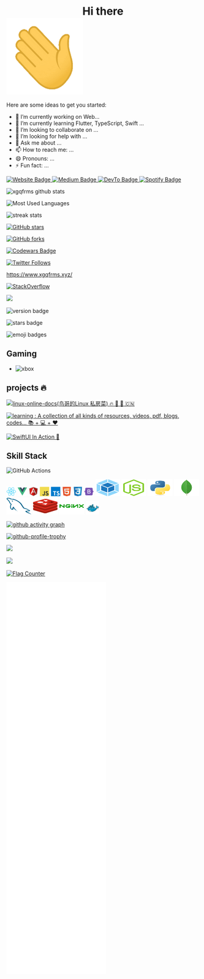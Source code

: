 <h1 align="center">
  Hi there <span style="display: flex;">
  <img
    src="./000-xyz/wave-hand.gif"
    alt="👋 wave-hand.gif" title="wave-hand ✋ 如来神掌" style="width: 200px; height: 200px;"
  />
  <!--
  <img
    src="https://cdn.xgqfrms.xyz/images/wave-hand.gif"
    srcset="https://cdn.xgqfrms.xyz/images/wave-hand.gif 1x, https://cdn.xgqfrms.xyz/images/wave-hand.gif 2x"
    alt="👋 wave-hand.gif" title="wave-hand ✋ 如来神掌" style="width: 200px; height: 200px;"
  />
  -->
  </span>
</h1>



<!-- 

srcset 自适应服务，性能优化

https://cdn.xgqfrms.xyz/images/wave-hand.gif
 
-->

Here are some ideas to get you started:

- 🔭 I’m currently working on Web...
- 🌱 I’m currently learning Flutter, TypeScript, Swift ...
- 👯 I’m looking to collaborate on ...
- 🤔 I’m looking for help with ...
- 💬 Ask me about ...
- 📫 How to reach me: ...
- 😄 Pronouns: ...
- ⚡ Fun fact: ...

<a href="https://xgqfrms.xyz">
  <img src="https://img.shields.io/badge/-xgqfrms-4E69C8?style=flat-square&amp;labelColor=4E69C8&amp;logo=Firefox&amp;link=https://xgqfrms.xyz" alt="Website Badge">
</a>
<a href="https://medium.com/@xgqfrms">
  <img src="https://img.shields.io/badge/-@xgqfrms-14c767?style=flat-square&amp;labelColor=14c767&amp;logo=Medium&amp;link=https://medium.com/@xgqfrms" alt="Medium Badge">
</a>
<a href="https://dev.to/xgqfrms">
  <img src="https://img.shields.io/badge/-@xgqfrms-2f7ff6?style=flat-square&amp;labelColor=0A0A0A&amp;logo=dev.to&amp;link=https://dev.to/xgqfrms" alt="DevTo Badge">
</a>
<a href="https://open.spotify.com/user/xgqfrms-id">
  <img src="https://img.shields.io/badge/-@xgqfrms-1ED760?style=flat-square&amp;labelColor=000000&amp;logo=Spotify&amp;link=https://open.spotify.com/user/xgqfrms-id" alt="Spotify Badge">
</a>

<!--
<a href="https://www.linkedin.com/in/xgqfrms/">
  <img src="https://img.shields.io/badge/-@xgqfrms-0077B5?style=flat-square&amp;labelColor=0077B5&amp;logo=LinkedIn&amp;link=https://www.linkedin.com/in/xgqfrms/" alt="LinkedIn Badge">
</a>
-->
<!--
<img align="right" src="https://media1.giphy.com/media/13HgwGsXF0aiGY/giphy.gif" />
-->


![xgqfrms github stats](https://github-readme-stats.vercel.app/api?username=xgqfrms&show_icons=true)

![Most Used Languages](https://github-readme-stats.vercel.app/api/top-langs/?username=xgqfrms)

![streak stats](https://github-readme-streak-stats.herokuapp.com/?user=xgqfrms)


<!-- github-readme-stats.vercel.app/api/  -->

<!-- github-readme-stats.vercel.app/api/top-langs/? -->

[![GitHub stars](https://img.shields.io/github/stars/xgqfrms/cdn.svg?style=social)](https://github.com/xgqfrms/xgqfrms/stargazers)

[![GitHub forks](https://img.shields.io/github/forks/xgqfrms/cdn.svg?style=social)](https://github.com/xgqfrms/xgqfrms/network/members)

[![Codewars Badge](https://www.codewars.com/users/xgqfrms/badges/micro)](https://www.codewars.com/users/xgqfrms)

[![Twitter Follows](https://img.shields.io/twitter/follow/xgqfrms?label=Follow&amp;style=social)](https://twitter.com/xgqfrms)

https://www.xgqfrms.xyz/



<!-- [![StackOverflow](https://user-images.githubusercontent.com/7291672/128748715-f7bdcc71-eaa9-4a21-b9ad-ef65eb23f2d1.png)](https://stackoverflow.com/users/5934465/xgqfrms) -->

[![StackOverflow](https://img2022.cnblogs.com/blog/740516/202204/740516-20220424004749161-1159720930.png)](https://stackoverflow.com/users/5934465/xgqfrms)



![](https://img.shields.io/badge/coverage-100%25-brightgreen)

![version badge](https://img.shields.io/badge/version-1.1.1-brightgreen)

![stars badge](https://img.shields.io/badge/stars-★★★★★-brightgreen)

<!-- ★★★★☆ -->

![emoji badges](https://img.shields.io/badge/👻✅🎉🔥🎯🕵💻🌈🚀-emoji_badges-brightgreen)

## Gaming

- ![xbox](https://img.shields.io/badge/Xbox-107C10?style=for-the-badge&logo=xbox&logoColor=white)

## projects 🔥


[![linux-online-docs(鸟哥的Linux 私房菜) 🔥 🚀 🎉 🇨🇳](https://github-readme-stats.vercel.app/api/pin/?username=xgqfrms&repo=linux-online-docs)](https://linux.xgqfrms.xyz)

<!--
[![🚀 ✈️ 🚄 CDN for everyone who wants to speed his website freely😄](https://github-readme-stats-seven-gilt.vercel.app/api/pin/?username=xgqfrms&repo=cdn)](https:///cdn.xgqfrms.xyz)
-->

[![learning : A collection of all kinds of resources, videos, pdf, blogs, codes... 📚 + 💻 + ❤](https://github-readme-stats.vercel.app/api/pin/?username=xgqfrms&repo=learning)](https://learning.xgqfrms.xyz)


[![SwiftUI In Action 🚀](https://github-readme-stats.vercel.app/api/pin/?username=xgqfrms&repo=SwiftUI-In-Action)](https://swiftui.xgqfrms.xyz)



<!-- 
https://github.com/devicons/devicon

https://github.com/devicons/devicon/tree/master/icons
 
-->

<h2>Skill Stack</h2>


<img src="https://img.shields.io/badge/-GitHub%20Actions-%232671e5?style=for-the-badge&logo=github-actions&logoColor=ffffff" alt="GitHub Actions" />
<p align="left">
  <img src="https://raw.githubusercontent.com/devicons/devicon/master/icons/react/react-original.svg" alt="react" width="25" height="25" />
  <img src="https://raw.githubusercontent.com/devicons/devicon/master/icons/vuejs/vuejs-original.svg" alt="vue" width="25" height="25" />
  <img src="https://raw.githubusercontent.com/devicons/devicon/master/icons/angularjs/angularjs-original.svg" alt="angular" width="25" height="25" />
  <img src="https://raw.githubusercontent.com/devicons/devicon/master/icons/javascript/javascript-original.svg" alt="javascript" width="25" height="25" />
  <img src="https://raw.githubusercontent.com/devicons/devicon/master/icons/typescript/typescript-original.svg" alt="typescript" width="25" height="25" />
<!--   https://github.com/devicons/devicon/blob/master/icons/html5/html5-original-wordmark.svg -->
  <img src="https://raw.githubusercontent.com/devicons/devicon/master/icons/html5/html5-original.svg" alt="HTML5" width="25" height="25" />
  <img src="https://raw.githubusercontent.com/devicons/devicon/master/icons/css3/css3-original.svg" alt="css3" width="25" height="25" />
  <img src="https://raw.githubusercontent.com/devicons/devicon/master/icons/bootstrap/bootstrap-plain.svg" alt="bootstrap" width="25" height="25" />
  <img src="https://raw.githubusercontent.com/devicons/devicon/master/icons/webpack/webpack-original.svg" alt="gulp" width="65" height="45" />
  <img src="https://raw.githubusercontent.com/devicons/devicon/master/icons/nodejs/nodejs-original.svg" alt="nodejs" width="65" height="45" />
  <img src="https://raw.githubusercontent.com/devicons/devicon/master/icons/python/python-original.svg" alt="python" width="65" height="45" />
  <img src="https://raw.githubusercontent.com/devicons/devicon/master/icons/mongodb/mongodb-original.svg" alt="mongodb" width="65" height="45" />
  <img src="https://raw.githubusercontent.com/devicons/devicon/master/icons/mysql/mysql-original.svg" alt="mysql" width="65" height="45" />
  <img src="https://raw.githubusercontent.com/devicons/devicon/master/icons/redis/redis-original.svg" alt="redis" width="65" height="45" />
  <img src="https://raw.githubusercontent.com/devicons/devicon/master/icons/nginx/nginx-original.svg" alt="nginx" width="65" height="45" />
  <img src="https://raw.githubusercontent.com/devicons/devicon/master/icons/docker/docker-original.svg" alt="Docker" width="35" height="35" />
<!--  https://raw.githubusercontent.com/devicons/devicon/master/icons/docker/docker-original.svg  -->
<!--   

java

php

python
 
-->
</p>
<!--

<h2>Skill Stack</h2>
<p align="left">
  <img src="https://raw.githubusercontent.com/devicons/devicon/master/icons/react/react-original-wordmark.svg" alt="react" />
  <img src="https://raw.githubusercontent.com/devicons/devicon/master/icons/angularjs/angularjs-original.svg" alt="angular-js" width="25" height="25" />
  <img src="https://raw.githubusercontent.com/devicons/devicon/master/icons/vuejs/vuejs-original-wordmark.svg" alt="vue" width="25" height="25" />
  <img src="https://raw.githubusercontent.com/devicons/devicon/master/icons/bootstrap/bootstrap-plain.svg" alt="bootstrap" width="25" height="25" />
  <img src="https://raw.githubusercontent.com/devicons/devicon/master/icons/css3/css3-original-wordmark.svg" alt="css3" width="25" height="25" />
  <img src="https://raw.githubusercontent.com/devicons/devicon/master/icons/gulp/gulp-plain.svg" alt="gulp" width="25" height="25" />
  <img src="https://raw.githubusercontent.com/devicons/devicon/master/icons/java/java-original-wordmark.svg" alt="java" width="25" height="25" />
  <img src="https://raw.githubusercontent.com/devicons/devicon/master/icons/javascript/javascript-original.svg" alt="javascript" width="25" height="25" />
  <img src="https://raw.githubusercontent.com/devicons/devicon/master/icons/typescript/typescript-original.svg" alt="typescript" width="25" height="25" />
  <img src="https://raw.githubusercontent.com/devicons/devicon/master/icons/dot-net/dot-net-original-wordmark.svg" alt=".NET" width="25" height="25" />
  <img src="https://raw.githubusercontent.com/devicons/devicon/master/icons/mongodb/mongodb-original-wordmark.svg" alt="mongodb" width="25" height="25" />
  <img src="https://raw.githubusercontent.com/devicons/devicon/master/icons/mysql/mysql-original-wordmark.svg" alt="mysql" width="25" height="25" />
  <img src="https://raw.githubusercontent.com/devicons/devicon/master/icons/redis/redis-original-wordmark.svg" alt="redis" width="25" height="25" />
  <img src="https://raw.githubusercontent.com/devicons/devicon/master/icons/nodejs/nodejs-original-wordmark.svg" alt="nodejs" width="25" height="25" />
  <img src="https://raw.githubusercontent.com/devicons/devicon/master/icons/python/python-original-wordmark.svg" alt="python" width="25" height="25" />
  <img src="https://raw.githubusercontent.com/devicons/devicon/master/icons/nginx/nginx-original.svg" alt="nginx" width="25" height="25" />
  <img src="https://raw.githubusercontent.com/devicons/devicon/master/icons/cucumber/cucumber-plain.svg" alt="cucumber" width="25" height="25" />
  <img src="https://raw.githubusercontent.com/devicons/devicon/master/icons/heroku/heroku-plain.svg" alt="heroku" width="25" height="25" />
  <img src="https://raw.githubusercontent.com/devicons/devicon/master/icons/travis/travis-plain.svg" alt="travis" width="25" height="25" />
  <img src="https://raw.githubusercontent.com/github/explore/80688e429a7d4ef2fca1e82350fe8e3517d3494d/topics/aws/aws.png" alt="aws" width="25" height="25" />
  <img src="https://www.vectorlogo.zone/logos/google_cloud/google_cloud-icon.svg" alt="gcp" width="25" height="25" />
  <img src="https://devicons.github.io/devicon/devicon.git/icons/docker/docker-original-wordmark.svg" alt="Docker" width="25" height="25" />
  <img src="https://www.vectorlogo.zone/logos/kubernetes/kubernetes-icon.svg" alt="Kubernetes" width="25" height="25" />
</p>

-->


<!--
**xgqfrms/xgqfrms** is a ✨ _special_ ✨ repository because its `README.md` (this file) appears on your GitHub profile.

Here are some ideas to get you started:

- 🔭 I’m currently working on ...
- 🌱 I’m currently learning ...
- 👯 I’m looking to collaborate on ...
- 🤔 I’m looking for help with ...
- 💬 Ask me about ...
- 📫 How to reach me: ...
- 😄 Pronouns: ...
- ⚡ Fun fact: ...
-->


[![github activity graph](https://activity-graph.herokuapp.com/graph?username=xgqfrms&theme=minimal)](https://activity-graph.herokuapp.com/graph?username=xgqfrms&theme=minimal)


[![github-profile-trophy](https://github-profile-trophy.vercel.app/?username=xgqfrms)](https://github-profile-trophy.vercel.app/?username=xgqfrms)

<!-- https://github.com/xgqfrms/github-profile-trophy -->


![](https://komarev.com/ghpvc/?username=xgqfrms&color=ff69b4&label=PV)

![](https://visitor-badge.glitch.me/badge?page_id=xgqfrms)

<a href="https://info.flagcounter.com/woW7">
    <img src="https://s05.flagcounter.com/count2/woW7/bg_000000/txt_00ff00/border_FF00FF/columns_2/maxflags_10/viewers_0/labels_1/pageviews_1/flags_0/percent_1/" alt="Flag Counter" border="0">
</a>


![GitHub Metrics SVG](/github-metrics.svg)

